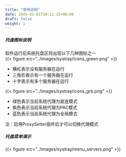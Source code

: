 ```yaml
---
title: "使用说明"
date: 2020-02-01T16:12:15+08:00
draft: false
weight: 1
---
```


##### 托盘图标说明

软件运行后系统托盘区将出现以下几种图标之一  
{{< figure src="../images/systray/icons_green.png" >}}
 * 横杠表示没有服务器在运行
 * 三角形表示有一个服务器在运行
 * 十字表示有多个服务器在运行

{{< figure src="../images/systray/icons_grb.png" >}}
 * 绿色表示当前系统代理为直连模式
 * 紫色表示当前系统代理为PAC模式
 * 蓝色表示当前系统代理为全局模式

注：启用ProxySetter插件后才可以切换代理模式

##### 托盘菜单演示
{{< figure src="../images/systray/menu_servers.png" >}}


